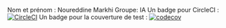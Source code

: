 Nom et prénom : Noureddine Markhi 
Groupe: IA
Un badge pour CircleCI : [![CircleCI](https://circleci.com/gh/NoureddineMarkhi/ceri-m1-techniques-de-test.svg?style=shield)](https://circleci.com/gh/NoureddineMarkhi/ceri-m1-techniques-de-test)
Un badge pour la couverture de test : [![codecov](https://codecov.io/gh/NoureddineMarkhi/ceri-m1-techniques-de-test/branch/main/graph/badge.svg)](https://codecov.io/gh/NoureddineMarkhi/ceri-m1-techniques-de-test)
